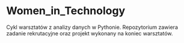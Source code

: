 # Women_in_Technology
Cykl warsztatów z analizy danych w Pythonie.
Repozytorium zawiera zadanie rekrutacyjne oraz projekt wykonany na koniec warsztatów.
